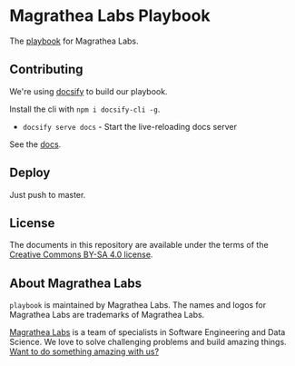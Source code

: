 # Magrathea Labs Playbook

The [playbook](https://magrathealabs.github.io/playbook/#) for Magrathea Labs.

## Contributing

We're using [docsify](https://docsify.js.org) to build our playbook.

Install the cli with `npm i docsify-cli -g`.

* `docsify serve docs` - Start the live-reloading docs server

See the [docs](https://docsify.js.org/#/quickstart).

## Deploy

Just push to master.

## License

The documents in this repository are available under the terms of the [Creative Commons BY-SA 4.0 license](https://creativecommons.org/licenses/by-sa/4.0/).

## About Magrathea Labs

`playbook` is maintained by Magrathea Labs. The names and logos for Magrathea Labs are trademarks of Magrathea Labs.

[Magrathea Labs](http://www.magrathealabs.com/) is a team of specialists in Software Engineering and Data Science. We love to solve challenging problems and build amazing things. [Want to do something amazing with us?](mailto:contact@magrathealabs.com)
